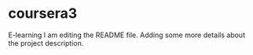 # coursera3
E-learning
I am editing the README file. Adding some more details about the project description.

